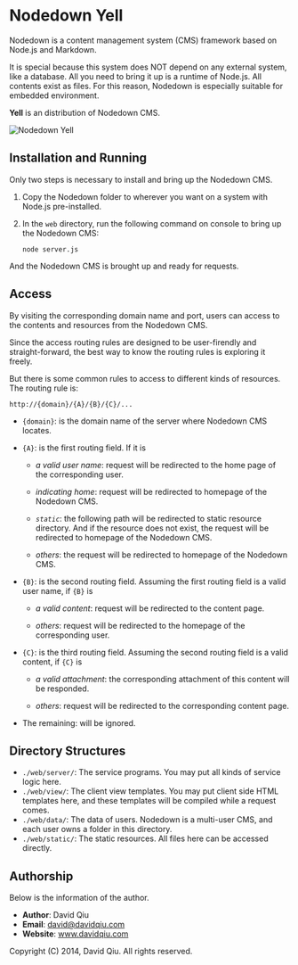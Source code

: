 # Nodedown Yell

Nodedown is a content management system (CMS) framework 
based on Node.js and Markdown.

It is special because this system does NOT depend on any 
external system, like a database. All you need to bring 
it up is a runtime of Node.js. All contents exist as 
files. For this reason, Nodedown is especially suitable 
for embedded environment.

__Yell__ is an distribution of Nodedown CMS.

![Nodedown Yell](./NodedownYell_brand.png)


## Installation and Running

Only two steps is necessary to install and bring up the 
Nodedown CMS.

1. Copy the Nodedown folder to wherever you want on a system 
   with Node.js pre-installed.

2. In the `web` directory, run the following command on 
   console to bring up the Nodedown CMS:
    
    `node server.js`
    
And the Nodedown CMS is brought up and ready for requests.


## Access

By visiting the corresponding domain name and port, users can 
access to the contents and resources from the Nodedown CMS. 

Since the access routing rules are designed to be user-firendly 
and straight-forward, the best way to know the routing rules is 
exploring it freely.

But there is some common rules to access to different kinds of 
resources. The routing rule is: 
  
  `http://{domain}/{A}/{B}/{C}/...`
  
 * `{domain}`: is the domain name of the server where Nodedown 
               CMS locates.
 
 * `{A}`: is the first routing field. If it is 
   
   - _a valid user name_: request will be redirected to the home 
                          page of the corresponding user.
   
   - _indicating home_: request will be redirected to homepage 
                        of the Nodedown CMS.
                        
   - _`static`_: the following path will be redirected to static 
                 resource directory. And if the resource does not 
                 exist, the request will be redirected to 
                 homepage of the Nodedown CMS.
                 
   - _others_: the request will be redirected to homepage of the 
               Nodedown CMS.
                 
 * `{B}`: is the second routing field. Assuming the first routing 
          field is a valid user name, if `{B}` is 
  
   - _a valid content_: request will be redirected to the content 
                        page.
                        
   - _others_: request will be redirected to the homepage of the 
               corresponding user.
               
 * `{C}`: is the third routing field. Assuming the second routing 
          field is a valid content, if `{C}` is 
          
   - _a valid attachment_: the corresponding attachment of this 
                           content will be responded.
                           
   - _others_: request will be redirected to the corresponding 
               content page.
               
 * The remaining: will be ignored.


## Directory Structures

 * `./web/server/`: The service programs. You may put all 
                    kinds of service logic here.
 * `./web/view/`: The client view templates. You may put 
                  client side HTML templates here, and 
                  these templates will be compiled while a 
                  request comes.
 * `./web/data/`: The data of users. Nodedown is a multi-user 
                  CMS, and each user owns a folder in this 
                  directory.
 * `./web/static/`: The static resources. All files here can 
                    be accessed directly.


## Authorship

Below is the information of the author.

 * __Author__: David Qiu
 * __Email__: david@davidqiu.com
 * __Website__: www.davidqiu.com
 
Copyright (C) 2014, David Qiu. All rights reserved.

